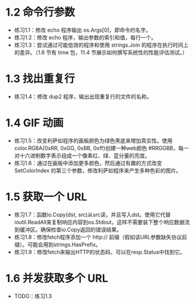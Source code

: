 # 1.2 命令行参数
+ 练习1.1：修改 echo 程序输出 os.Args[0]，即命令的名字。
+ 练习1.2：修改 echo 程序，输出参数的索引和值，每行一个。
+ 练习1.3：尝试通过可能低效的程序和使用 strings.Join 的程序在执行时间上的差异。（1.6 节有 time 包，11.4 节展示如何撰写系统性的性能评估测试。）

# 1.3 找出重复行
+ 练习1.4：修改 dup2 程序，输出出现重复行的文件的名称。

# 1.4 GIF 动画
+ 练习1.5：改变利萨如程序的画板颜色为绿色黑底来增加真实性。使用color.RGBA{0xRR, 0xGG, 0xBB, 0xff}创建一种web颜色 #RRGGBB，每一对十六进制数字表示组成一个像素红、绿、蓝分量的亮度。
+ 练习1.6：通过在画板中添加更多颜色，然后通过有趣的方式改变 SetColorIndex 的第三个参数，修改利萨如程序来产生多种色彩的图片。

# 1.5 获取一个 URL
+ 练习1.7：函数io.Copy(dst, src)从src读，并且写入dst。使用它代替ioutil.ReadAll来复制响应内容到os.Stdout，这样不需要装下整个响应数据流到缓冲区。确保检查io.Copy返回的错误结果。
+ 练习1.8：修改fetch程序添加一个 http:// 前缀（假如该URL参数缺失协议前缀）。可能会用到strings.HasPrefix。
+ 练习1.9：修改fetch来输出HTTP的状态码，可以在resp.Status中找到它。

# 1.6 并发获取多个 URL
+ TODO：练习1.3